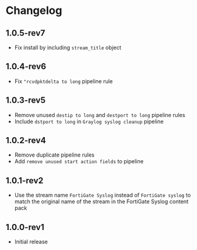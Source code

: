 # Changelog

## 1.0.5-rev7

- Fix install by including `stream_title` object

## 1.0.4-rev6

- Fix `"rcvdpktdelta to long` pipeline rule

## 1.0.3-rev5

- Remove unused `destip to long` and `destport to long` pipeline rules
- Include `dstport to long` in `Graylog syslog cleanup` pipeline

## 1.0.2-rev4

- Remove duplicate pipeline rules
- Add `remove unused start action fields` to pipeline

## 1.0.1-rev2

- Use the stream name `FortiGate Syslog` instead of `FortiGate syslog` to match the original name of the stream in the FortiGate Syslog content pack

## 1.0.0-rev1

- Initial release
